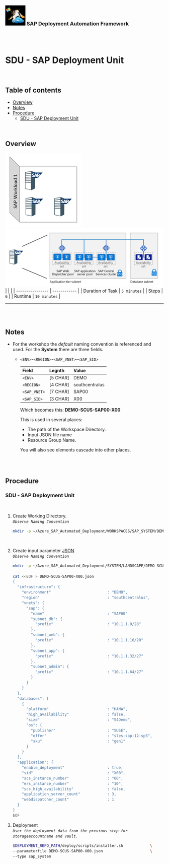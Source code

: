 ### <img src="../../../assets/images/UnicornSAPBlack256x256.png" width="64px"> SAP Deployment Automation Framework <!-- omit in toc -->
<br/><br/>

# SDU - SAP Deployment Unit <!-- omit in toc -->

<br/>

## Table of contents <!-- omit in toc -->

- [Overview](#overview)
- [Notes](#notes)
- [Procedure](#procedure)
  - [SDU - SAP Deployment Unit](#sdu---sap-deployment-unit)


<br/>

## Overview

![Block5a](assets/Block5a.png)
![Block5b](assets/Block5b.png)
|                  |              |
| ---------------- | ------------ |
| Duration of Task | `5 minutes`  |
| Steps            | `6`          |
| Runtime          | `10 minutes`  |

---

<br/><br/>

## Notes

- For the workshop the *default* naming convention is referenced and used. For the **System** there are three fields.
  - `<ENV>`-`<REGION>`-`<SAP_VNET>`-`<SAP_SID>`

    | Field        | Legnth   | Value  |
    | ------------ | -------- | ------ |
    | `<ENV>`      | [5 CHAR] | DEMO     |
    | `<REGION>`   | [4 CHAR] | southcentralus   |
    | `<SAP_VNET>` | [7 CHAR] | SAP00  |
    | `<SAP_SID>`  | [3 CHAR] | X00    |
  
    Which becomes this: **DEMO-SCUS-SAP00-X00**
    
    This is used in several places:
    - The path of the Workspace Directory.
    - Input JSON file name
    - Resource Group Name.

    You will also see elements cascade into other places.

<br/><br/>

## Procedure

### SDU - SAP Deployment Unit

<br/>

1. Create Working Directory.
    <br/>*`Observe Naming Convention`*<br/>
    ```bash
    mkdir -p ~/Azure_SAP_Automated_Deployment/WORKSPACES/SAP_SYSTEM/DEMO-SCUS-SAP00-X00; cd $_
    ```
    <br/>

2. Create input parameter [JSON](templates/NP-EUS2-SAP00-X00.json)
    <br/>*`Observe Naming Convention`*<br/>
    ```bash
    mkdir -p ~/Azure_SAP_Automated_Deployment/SYSTEM/LANDSCAPE/DEMO-SCUS-SAP00-X00; cd $_

    cat <<EOF > DEMO-SCUS-SAP00-X00.json
    {
      "infrastructure": {
        "environment"                         : "DEMO",
        "region"                              : "southcentralus",
        "vnets": {
          "sap": {
            "name"                            : "SAP00"
            "subnet_db": {
              "prefix"                        : "10.1.1.0/28"
            },
            "subnet_web": {
              "prefix"                        : "10.1.1.16/28"
            },
            "subnet_app": {
              "prefix"                        : "10.1.1.32/27"
            },
            "subnet_admin": {
              "prefix"                        : "10.1.1.64/27"
            }
          }
        }
      },
      "databases": [
        {
          "platform"                          : "HANA",
          "high_availability"                 : false,
          "size"                              : "S4Demo",
          "os": {
            "publisher"                       : "SUSE",
            "offer"                           : "sles-sap-12-sp5",
            "sku"                             : "gen1"
          }
        }
      ],
      "application": {
        "enable_deployment"                   : true,
        "sid"                                 : "X00",
        "scs_instance_number"                 : "00",
        "ers_instance_number"                 : "10",
        "scs_high_availability"               : false,
        "application_server_count"            : 3,
        "webdispatcher_count"                 : 1
      }
    }
    EOF
    ```

3. Deployment
    <br/>*`User the deployment data from the previous step for storageaccountname and vault. `*<br/>
     ```bash
     $DEPLOYMENT_REPO_PATH/deploy/scripts/installer.sh            \
     --parameterfile DEMO-SCUS-SAP00-X00.json                     \
     --type sap_system
     ```


<br/><br/><br/><br/>



<br/><br/><br/><br/>
